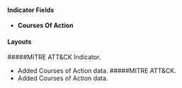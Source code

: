 
#### Indicator Fields
- **Courses Of Action**

#### Layouts
#####MITRE ATT&CK Indicator.
- Added Courses of Action data.
#####MITRE ATT&CK.
- Added Courses of Action data.

